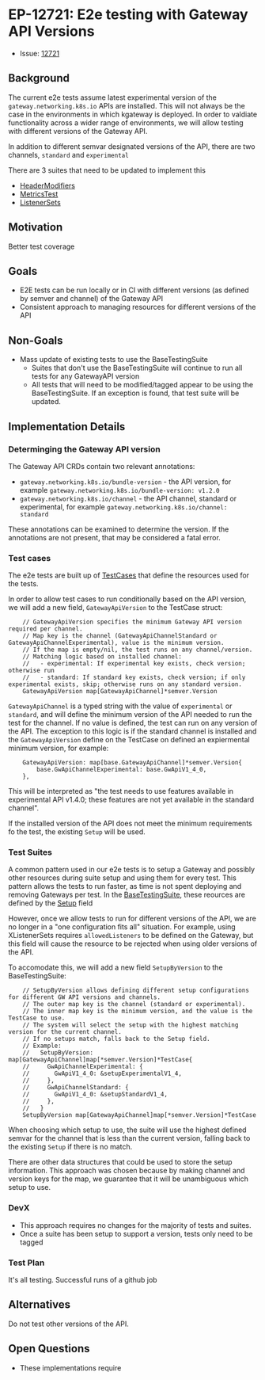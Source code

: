 # EP-12721: E2e testing with Gateway API Versions


* Issue: [12721](https://github.com/kgateway-dev/kgateway/issues/12721)


## Background
The current e2e tests assume latest experimental version of the `gateway.networking.k8s.io` APIs are installed. This will not always be the case in the environments in which kgateway is deployed. In order to valdiate functionality across a wider range of environments, we will allow testing with different versions of the Gateway API.

In addition to different semvar designated versions of the API, there are two channels, `standard` and `experimental`

There are 3 suites that need to be updated to implement this
* [HeaderModifiers](/test/kubernetes/e2e/features/header_modifiers/suite.go)
* [MetricsTest](/test/kubernetes/e2e/features/metrics/suite.go)
* [ListenerSets](/test/kubernetes/e2e/features/listenerset/suite.go)

## Motivation
Better test coverage

## Goals
* E2E tests can be run locally or in CI with different versions (as defined by semver and channel) of the Gateway API
* Consistent approach to managing resources for different versions of the API

## Non-Goals
* Mass update of existing tests to use the BaseTestingSuite
  * Suites that don't use the BaseTestingSuite will continue to run all tests for any GatewayAPI version
  * All tests that will need to be modified/tagged appear to be using the BaseTestingSuite. If an exception is found, that test suite will be updated.


## Implementation Details
### Determinging the Gateway API version
The Gateway API CRDs contain two relevant annotations:
* `gateway.networking.k8s.io/bundle-version` - the API version, for example `gateway.networking.k8s.io/bundle-version: v1.2.0`
* `gateway.networking.k8s.io/channel` - the API channel, standard or experimental, for example `gateway.networking.k8s.io/channel: standard`

These annotations can be examined to determine the version. If the annotations are not present, that may be considered a fatal error.

### Test cases
The e2e tests are built up of [TestCases](https://github.com/kgateway-dev/kgateway/blob/2b04f3d1465257d0c449687922ea6e92603b822c/test/kubernetes/e2e/tests/base/base_suite.go#L33) that define the resources used for the tests.

In order to allow test cases to run conditionally based on the API version, we will add a new field, `GatewayApiVersion` to the TestCase struct:

```
	// GatewayApiVersion specifies the minimum Gateway API version required per channel.
	// Map key is the channel (GatewayApiChannelStandard or GatewayApiChannelExperimental), value is the minimum version.
	// If the map is empty/nil, the test runs on any channel/version.
	// Matching logic based on installed channel:
	//   - experimental: If experimental key exists, check version; otherwise run
	//   - standard: If standard key exists, check version; if only experimental exists, skip; otherwise runs on any standard version.
	GatewayApiVersion map[GatewayApiChannel]*semver.Version
```

`GatewayApiChannel` is a typed string with the value of `experimental` or `standard`, and will define the minimum version of the API needed to run the test for the channel. If no value is defined, the test can run on any version of the API. The exception to this logic is if the standard channel is installed and the `GatewayApiVersion` define on the TestCase on defined an expiermental minimum version, for example:

```
    GatewayApiVersion: map[base.GatewayApiChannel]*semver.Version{
        base.GwApiChannelExperimental: base.GwApiV1_4_0,
    },
```

This will be interpreted as "the test needs to use features available in experimental API v1.4.0; these features are not yet available in the standard channel".

If the installed version of the API does not meet the minimum requirements fo the test, the existing `Setup` will be used.

### Test Suites
A common pattern used in our e2e tests is to setup a Gateway and possibly other resources during suite setup and using them for every test. This pattern allows the tests to run faster, as time is not spent deploying and removing Gateways per test. In the [BaseTestingSuite](https://github.com/kgateway-dev/kgateway/blob/2b04f3d1465257d0c449687922ea6e92603b822c/test/kubernetes/e2e/tests/base/base_suite.go#L49C1-L66C2), these reources are defined by the [Setup](https://github.com/kgateway-dev/kgateway/blob/2b04f3d1465257d0c449687922ea6e92603b822c/test/kubernetes/e2e/tests/base/base_suite.go#L53) field

However, once we allow tests to run for different versions of the API, we are no longer in a "one configuration fits all" situation. For example, using XListenerSets requires `allowedListeners` to be defined on the Gateway, but this field will cause the resource to be rejected when using older versions of the API.

To accomodate this, we will add a new field `SetupByVersion` to the BaseTestingSuite:
```
	// SetupByVersion allows defining different setup configurations for different GW API versions and channels.
	// The outer map key is the channel (standard or experimental).
	// The inner map key is the minimum version, and the value is the TestCase to use.
	// The system will select the setup with the highest matching version for the current channel.
	// If no setups match, falls back to the Setup field.
	// Example:
	//   SetupByVersion: map[GatewayApiChannel]map[*semver.Version]*TestCase{
	//     GwApiChannelExperimental: {
	//       GwApiV1_4_0: &setupExperimentalV1_4,
	//     },
	//     GwApiChannelStandard: {
	//       GwApiV1_4_0: &setupStandardV1_4,
	//     },
	//   }
	SetupByVersion map[GatewayApiChannel]map[*semver.Version]*TestCase
```

When choosing which setup to use, the suite will use the highest defined semvar for the channel that is less than the current version, falling back to the existing `Setup` if there is no match.

There are other data structures that could be used to store the setup information. This approach was chosen because by making channel and version keys for the map, we guarantee that it will be unambiguous which setup to use.


### DevX
* This approach requires no changes for the majority of tests and suites.
* Once a suite has been setup to support a version, tests only need to be tagged


### Test Plan
It's all testing. Successful runs of a github job

## Alternatives
Do not test other versions of the API.

## Open Questions
* These implementations require 

<!--
Include any unresolved questions or areas requiring feedback.
-->
